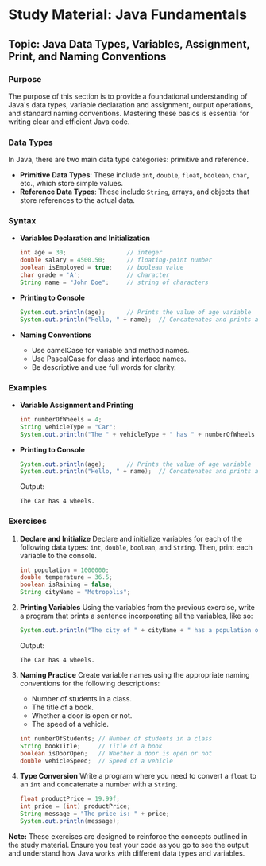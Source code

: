 # Study Material: Java Fundamentals

## Topic: Java Data Types, Variables, Assignment, Print, and Naming Conventions

### Purpose
The purpose of this section is to provide a foundational understanding of Java's data types, variable declaration and assignment, output operations, and standard naming conventions. Mastering these basics is essential for writing clear and efficient Java code.

### Data Types
In Java, there are two main data type categories: primitive and reference.

- **Primitive Data Types**: These include `int`, `double`, `float`, `boolean`, `char`, etc., which store simple values.
- **Reference Data Types**: These include `String`, arrays, and objects that store references to the actual data.

### Syntax

- **Variables Declaration and Initialization**

  ```java
  int age = 30;                 // integer
  double salary = 4500.50;      // floating-point number
  boolean isEmployed = true;    // boolean value
  char grade = 'A';             // character
  String name = "John Doe";     // string of characters
  ```

- **Printing to Console**

  ```java
  System.out.println(age);      // Prints the value of age variable
  System.out.println("Hello, " + name);  // Concatenates and prints a string with the value of name variable
  ```

- **Naming Conventions**

  - Use camelCase for variable and method names.
  - Use PascalCase for class and interface names.
  - Be descriptive and use full words for clarity.

### Examples

- **Variable Assignment and Printing**

  ```java
  int numberOfWheels = 4;
  String vehicleType = "Car";
  System.out.println("The " + vehicleType + " has " + numberOfWheels + " wheels.");
  ```

- **Printing to Console**

  ```java
  System.out.println(age);      // Prints the value of age variable
  System.out.println("Hello, " + name);  // Concatenates and prints a string with the value of name variable
  ```
  Output:
  ```
  The Car has 4 wheels.
  ```

### Exercises

1. **Declare and Initialize**
   Declare and initialize variables for each of the following data types: `int`, `double`, `boolean`, and `String`. Then, print each variable to the console.

   ```java
   int population = 1000000;
   double temperature = 36.5;
   boolean isRaining = false;
   String cityName = "Metropolis";
   ```

2. **Printing Variables**
   Using the variables from the previous exercise, write a program that prints a sentence incorporating all the variables, like so:

   ```java
   System.out.println("The city of " + cityName + " has a population of " + population + ". The current temperature is " + temperature + " degrees Celsius. Is it raining? " + isRaining);
   ```
   Output:
   ```
   The Car has 4 wheels.
   ```

3. **Naming Practice**
   Create variable names using the appropriate naming conventions for the following descriptions:

   - Number of students in a class.
   - The title of a book.
   - Whether a door is open or not.
   - The speed of a vehicle.

   ```java
   int numberOfStudents; // Number of students in a class
   String bookTitle;     // Title of a book
   boolean isDoorOpen;   // Whether a door is open or not
   double vehicleSpeed;  // Speed of a vehicle
   ```

4. **Type Conversion**
   Write a program where you need to convert a `float` to an `int` and concatenate a number with a `String`.
   ```java
   float productPrice = 19.99f;
   int price = (int) productPrice;
   String message = "The price is: " + price;
   System.out.println(message);
   ```

**Note:** These exercises are designed to reinforce the concepts outlined in the study material. Ensure you test your code as you go to see the output and understand how Java works with different data types and variables.